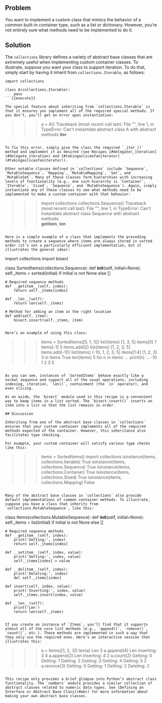 ## Problem

You want to implement a custom class that mimics the behavior of a common built-in container type, such as a list or dictionary. However, you’re not entirely sure what methods need to be implemented to do it.

## Solution

The `collections` library defines a variety of abstract base classes that are extremely useful when implementing custom container classes. To illustrate, suppose you want your class to support iteration. To do that, simply start by having it inherit from `collections.Iterable`, as follows:

```
import collections

class A(collections.Iterable):
    pass
```{{execute}}

The special feature about inheriting from `collections.Iterable` is that it ensures you implement all of the required special methods. If you don’t, you’ll get an error upon instantiation:

```
>>> a = A()
Traceback (most recent call last):
  File "<stdin>", line 1, in <module>
TypeError: Can't instantiate abstract class A with abstract methods __iter__
>>>
```{{execute}}

To fix this error, simply give the class the required `_iter_()` method and implement it as desired (see Recipes [#delegate\_iteration](#delegate_iteration) and [#takingasliceofaniterator](#takingasliceofaniterator)).

Other notable classes defined in `collections` include `Sequence`, `MutableSequence`, `Mapping`, `MutableMapping`, `Set`, and `MutableSet`. Many of these classes form hierarchies with increasing levels of functionality (e.g., one such hierarchy is `Container`, `Iterable`, `Sized`, `Sequence`, and `MutableSequence`). Again, simply instantiate any of these classes to see what methods need to be implemented to make a custom container with that behavior:

```
>>> import collections
>>> collections.Sequence()
Traceback (most recent call last):
  File "<stdin>", line 1, in <module>
TypeError: Can't instantiate abstract class Sequence with abstract methods \
__getitem__, __len__
>>>
```{{execute}}

Here is a simple example of a class that implements the preceding methods to create a sequence where items are always stored in sorted order (it’s not a particularly efficient implementation, but it illustrates the general idea):

```
import collections
import bisect

class SortedItems(collections.Sequence):
    def __init__(self, initial=None):
        self._items = sorted(initial) if initial is not None else []

    # Required sequence methods
    def __getitem__(self, index):
        return self._items[index]

    def __len__(self):
        return len(self._items)

    # Method for adding an item in the right location
    def add(self, item):
        bisect.insort(self._items, item)
```{{execute}}

Here’s an example of using this class:

```
>>> items = SortedItems([5, 1, 3])
>>> list(items)
[1, 3, 5]
>>> items[0]
1
>>> items[-1]
5
>>> items.add(2)
>>> list(items)
[1, 2, 3, 5]
>>> items.add(-10)
>>> list(items)
[-10, 1, 2, 3, 5]
>>> items[1:4]
[1, 2, 3]
>>> 3 in items
True
>>> len(items)
5
>>> for n in items:
...     print(n)
...
-10
1
2
3
5
>>>
```{{execute}}

As you can see, instances of `SortedItems` behave exactly like a normal sequence and support all of the usual operations, including indexing, iteration, `len()`, containment (the `in` operator), and even slicing.

As an aside, the `bisect` module used in this recipe is a convenient way to keep items in a list sorted. The `bisect.insort()` inserts an item into a list so that the list remains in order.

## Discussion

Inheriting from one of the abstract base classes in `collections` ensures that your custom container implements all of the required methods expected of the container. However, this inheritance also facilitates type checking.

For example, your custom container will satisfy various type checks like this:

```
>>> items = SortedItems()
>>> import collections
>>> isinstance(items, collections.Iterable)
True
>>> isinstance(items, collections.Sequence)
True
>>> isinstance(items, collections.Container)
True
>>> isinstance(items, collections.Sized)
True
>>> isinstance(items, collections.Mapping)
False
>>>
```{{execute}}

Many of the abstract base classes in `collections` also provide default implementations of common container methods. To illustrate, suppose you have a class that inherits from `collections.MutableSequence`, like this:

```
class Items(collections.MutableSequence):
    def __init__(self, initial=None):
        self._items = list(initial) if initial is not None else []

    # Required sequence methods
    def __getitem__(self, index):
        print('Getting:', index)
        return self._items[index]

    def __setitem__(self, index, value):
        print('Setting:', index, value)
        self._items[index] = value

    def __delitem__(self, index):
        print('Deleting:', index)
        del self._items[index]

    def insert(self, index, value):
        print('Inserting:', index, value)
        self._items.insert(index, value)

    def __len__(self):
        print('Len')
        return len(self._items)
```{{execute}}

If you create an instance of `Items`, you’ll find that it supports almost all of the core list methods (e.g., `append()`, `remove()`, `count()`, etc.). These methods are implemented in such a way that they only use the required ones. Here’s an interactive session that illustrates this:

```
>>> a = Items([1, 2, 3])
>>> len(a)
Len
3
>>> a.append(4)
Len
Inserting: 3 4
>>> a.append(2)
Len
Inserting: 4 2
>>> a.count(2)
Getting: 0
Getting: 1
Getting: 2
Getting: 3
Getting: 4
Getting: 5
2
>>> a.remove(3)
Getting: 0
Getting: 1
Getting: 2
Deleting: 2
>>>
```{{execute}}

This recipe only provides a brief glimpse into Python’s abstract class functionality. The `numbers` module provides a similar collection of abstract classes related to numeric data types. See [Defining an Interface or Abstract Base Class](#abc) for more information about making your own abstract base classes.